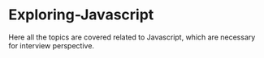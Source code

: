 # Exploring-Javascript
Here all the topics are covered related to Javascript, which are necessary for interview perspective. 
